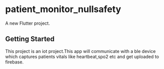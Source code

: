 # patient_monitor_nullsafety

A new Flutter project.

## Getting Started

This project is an iot project.This app will communicate with a ble device which captures patients
vitals like heartbeat,spo2 etc and get uploaded to firebase.
